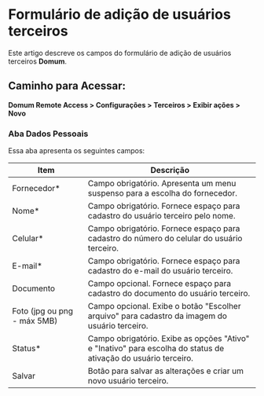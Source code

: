# Formulário de adição de usuários terceiros

Este artigo descreve os campos do formulário de adição de usuários terceiros **Domum**. 

## **Caminho para Acessar:**
**Domum Remote Access > Configurações > Terceiros > Exibir ações > Novo**

### Aba Dados Pessoais

Essa aba apresenta os seguintes campos:

| Item               | Descrição                                                                                   |
|--------------------|---------------------------------------------------------------------------------------------|
| Fornecedor*        | Campo obrigatório. Apresenta um menu suspenso para a escolha do fornecedor.                |
| Nome*              | Campo obrigatório. Fornece espaço para cadastro do usuário terceiro pelo nome.             |
| Celular*           | Campo obrigatório. Fornece espaço para cadastro do número do celular do usuário terceiro.   |
| E-mail*            | Campo obrigatório. Fornece espaço para cadastro do e-mail do usuário terceiro.             |
| Documento          | Campo opcional. Fornece espaço para cadastro do documento do usuário terceiro.             |
| Foto (jpg ou png - máx 5MB) | Campo opcional. Exibe o botão "Escolher arquivo" para cadastro da imagem do usuário terceiro. |
| Status*            | Campo obrigatório. Exibe as opções "Ativo" e "Inativo" para escolha do status de ativação do usuário terceiro. |
| Salvar             | Botão para salvar as alterações e criar um novo usuário terceiro.                           |
